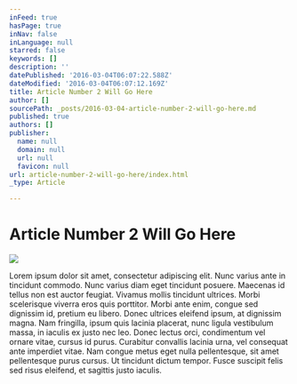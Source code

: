 ```yaml
---
inFeed: true
hasPage: true
inNav: false
inLanguage: null
starred: false
keywords: []
description: ''
datePublished: '2016-03-04T06:07:22.588Z'
dateModified: '2016-03-04T06:07:12.169Z'
title: Article Number 2 Will Go Here
author: []
sourcePath: _posts/2016-03-04-article-number-2-will-go-here.md
published: true
authors: []
publisher:
  name: null
  domain: null
  url: null
  favicon: null
url: article-number-2-will-go-here/index.html
_type: Article

---
```

# Article Number 2 Will Go Here
![](https://the-grid-user-content.s3-us-west-2.amazonaws.com/d0a6bb0a-8797-4bd3-9b4f-6e06cd007754.jpg)

Lorem ipsum dolor sit amet, consectetur adipiscing elit. Nunc varius ante in tincidunt commodo. Nunc varius diam eget tincidunt posuere. Maecenas id tellus non est auctor feugiat. Vivamus mollis tincidunt ultrices. Morbi scelerisque viverra eros quis porttitor. Morbi ante enim, congue sed dignissim id, pretium eu libero. Donec ultrices eleifend ipsum, at dignissim magna. Nam fringilla, ipsum quis lacinia placerat, nunc ligula vestibulum massa, in iaculis ex justo nec leo. Donec lectus orci, condimentum vel ornare vitae, cursus id purus. Curabitur convallis lacinia urna, vel consequat ante imperdiet vitae. Nam congue metus eget nulla pellentesque, sit amet pellentesque purus cursus. Ut tincidunt dictum tempor. Fusce suscipit felis sed risus eleifend, et sagittis justo iaculis.